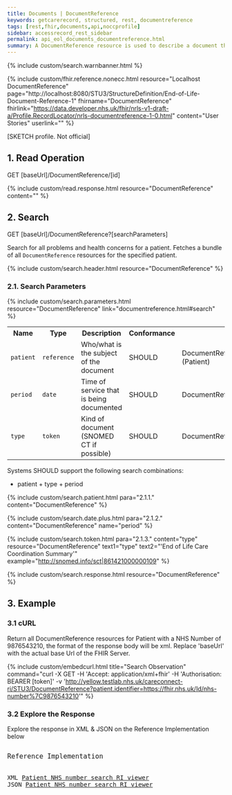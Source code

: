 ```yaml
---
title: Documents | DocumentReference
keywords: getcarerecord, structured, rest, documentreference
tags: [rest,fhir,documents,api,noccprofile]
sidebar: accessrecord_rest_sidebar
permalink: api_eol_documents_documentreference.html
summary: A DocumentReference resource is used to describe a document that is made available to a healthcare system. A document is some sequence of bytes that is identifiable, establishes its own context (e.g., what subject, author, etc. can be displayed to the user), and has defined update management. The DocumentReference resource can be used with any document format that has a recognized mime type and that conforms to this definition.
---
```

{% include custom/search.warnbanner.html %}

{% include custom/fhir.reference.nonecc.html resource="Localhost DocumentReference" page="http://localhost:8080/STU3/StructureDefinition/End-of-Life-Document-Reference-1" fhirname="DocumentReference" fhirlink="https://data.developer.nhs.uk/fhir/nrls-v1-draft-a/Profile.RecordLocator/nrls-documentreference-1-0.html" content="User Stories" userlink="" %}

[SKETCH profile. Not official]

## 1. Read Operation ##

<div markdown="span" class="alert alert-success" role="alert">
GET [baseUrl]/DocumentReference/[id]</div>

{% include custom/read.response.html resource="DocumentReference" content="" %}

## 2. Search ##

<div markdown="span" class="alert alert-success" role="alert">
GET [baseUrl]/DocumentReference?[searchParameters]</div>

Search for all problems and health concerns for a patient. Fetches a bundle of all `DocumentReference` resources for the specified patient.

{% include custom/search.header.html resource="DocumentReference" %}

### 2.1. Search Parameters ###

{% include custom/search.parameters.html resource="DocumentReference" link="documentreference.html#search" %}

<table style="min-width:100%;width:100%">
<tr id="clinical">
    <th style="width:15%;">Name</th>
    <th style="width:15%;">Type</th>
    <th style="width:30%;">Description</th>
    <th style="width:5%;">Conformance</th>
    <th style="width:35%;">Path</th>
</tr>
<tr>
    <td><code class="highlighter-rouge">patient</code></td>
    <td><code class="highlighter-rouge">reference</code></td>
    <td>Who/what is the subject of the document</td>
    <td>SHOULD</td>
    <td>DocumentReference.subject<br>(Patient)</td>
</tr>
<tr>
    <td><code class="highlighter-rouge">period</code></td>
    <td><code class="highlighter-rouge">date</code></td>
    <td>Time of service that is being documented</td>
    <td>SHOULD</td>
    <td>DocumentReference.context.period</td>
</tr>
<tr>
    <td><code class="highlighter-rouge">type</code></td>
    <td><code class="highlighter-rouge">token</code></td>
    <td>Kind of document (SNOMED CT if possible)</td>
    <td>SHOULD</td>
    <td>DocumentReference.type</td>
</tr>
</table>

Systems SHOULD support the following search combinations:

* patient + type + period

{% include custom/search.patient.html para="2.1.1." content="DocumentReference" %}

{% include custom/search.date.plus.html para="2.1.2." content="DocumentReference" name="period" %}

{% include custom/search.token.html para="2.1.3." content="type" resource="DocumentReference" text1="type" text2="'End of Life Care Coordination Summary'" example="http://snomed.info/sct|861421000000109" %}


{% include custom/search.response.html resource="DocumentReference" %}


## 3. Example ##

<h3 id="32-response-headers">3.1 cURL</h3>

Return all DocumentReference resources for Patient with a NHS Number of 9876543210, the format of the response body will be xml. Replace 'baseUrl' with the actual base Url of the FHIR Server.

{% include custom/embedcurl.html title="Search Observation" command="curl -X GET -H 'Accept: application/xml+fhir' -H 'Authorisation: BEARER [token]' -v 'http://yellow.testlab.nhs.uk/careconnect-ri/STU3/DocumentReference?patient.identifier=https://fhir.nhs.uk/Id/nhs-number%7C9876543210'" %}


<h3 id="32-response-headers">3.2 Explore the Response</h3>

Explore the response in XML & JSON on the Reference Implementation below
<div class="language-http highlighter-rouge">
<pre class="highlight">
<p style="font-size: 110%;">Reference Implementation</p>
XML <a target="_blank" href="{{ site.fhir_ref_impl }}search?serverId=home&pretty=true&resource=DocumentReference&param.0.qualifier=&param.0.0=https%3A%2F%2Ffhir.nhs.uk%2FId%2Fnhs-number&param.0.1=9876543210&param.0.name=identifier&param.0.type=token&sort_by=&sort_direction=&resource-search-limit=&encoding=xml">Patient NHS number search RI viewer</a>
JSON <a target="_blank" href="{{ site.fhir_ref_impl }}search?serverId=home&pretty=true&resource=DocumentReference&param.0.qualifier=&param.0.0=https%3A%2F%2Ffhir.nhs.uk%2FId%2Fnhs-number&param.0.1=9876543210&param.0.name=identifier&param.0.type=token&sort_by=&sort_direction=&resource-search-limit=&encoding=json">Patient NHS number search RI viewer</a>
</pre>
</div>

